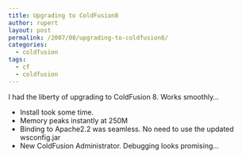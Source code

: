 ```yaml
---
title: Upgrading to ColdFusion8
author: rupert
layout: post
permalink: /2007/08/upgrading-to-coldfusion8/
categories:
  - coldfusion
tags:
  - cf
  - coldfusion
---
```

I had the liberty of upgrading to ColdFusion 8. Works smoothly&#8230;

*   Install took some time.
*   Memory peaks instantly at 250M
*   Binding to Apache2.2 was seamless. No need to use the updated wsconfig.jar
*   New ColdFusion Administrator. Debugging looks promising&#8230;